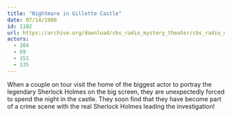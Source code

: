 ```yaml
---
title: "Nightmare in Gillette Castle"
date: 07/14/1980
id: 1102
url: https://archive.org/download/cbs_radio_mystery_theater/cbs_radio_mystery_theater-1101-1150.zip/cbs_radio_mystery_theater-1101-1150%2Fcbsrmt_1102_nightmare_in_gillette_castle.mp3
actors:
  - 104
  - 69
  - 151
  - 135
---
```

When a couple on tour visit the home of the biggest actor to portray the legendary Sherlock Holmes on the big screen, they are unexpectedly forced to spend the night in the castle. They soon find that they have become part of a crime scene with the real Sherlock Holmes leading the investigation!